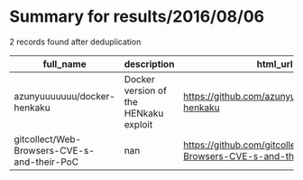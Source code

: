 
# Summary for results/2016/08/06
    
2 records found after deduplication

| full_name | description | html_url | matched_list | matched_count | pushed_at | size | stargazers_count | language | forks_count | vul_ids |
|---------------------------------------------|---------------------------------------|----------------------------------------------------------------|----------------|-----------------|---------------------------|--------|--------------------|------------|---------------|-----------|
| azunyuuuuuuu/docker-henkaku | Docker version of the HENkaku exploit | https://github.com/azunyuuuuuuu/docker-henkaku | ['exploit'] | 1 | 2016-08-06 03:23:25+00:00 | 3 | 1 | Shell | 1 | [] |
| gitcollect/Web-Browsers-CVE-s-and-their-PoC | nan | https://github.com/gitcollect/Web-Browsers-CVE-s-and-their-PoC | ['cve poc'] | 1 | 2016-08-06 19:19:15+00:00 | 6864 | 1 | HTML | 1 | [] |
